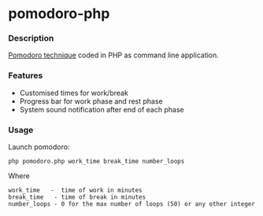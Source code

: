 # pomodoro-php

### Description
<a href="https://en.m.wikipedia.org/wiki/Pomodoro_Technique">Pomodoro technique</a> coded in PHP as command line application.

### Features
- Customised times for work/break
- Progress bar for work phase and rest phase
- System sound notification after end of each phase

### Usage
Launch pomodoro:
```
php pomodoro.php work_time break_time number_loops
```
Where
```
work_time   -  time of work in minutes
break_time   - time of break in minutes
number_loops - 0 for the max number of loops (50) or any other integer
```
